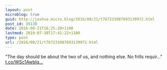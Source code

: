 ```yaml
---
layout: post
microblog: true
guid: http://joshua.micro.blog/2016/08/21/t767231087693139972.html
post_id: 35130
date: 2016-08-21T16:25:20+1100
lastmod: 2019-07-30T17:41:22+1100
type: post
url: /2016/08/21/t767231087693139972.html
---
```

"The day should be about the two of us, and nothing else. No frills requir..." [t.co/WSc1AwbIq...](https://t.co/WSc1AwbIqC)
